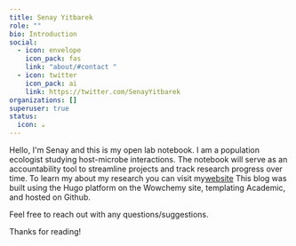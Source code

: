 ```yaml
---
title: Senay Yitbarek
role: ""
bio: Introduction
social:
  - icon: envelope
    icon_pack: fas
    link: "about/#contact "
  - icon: twitter
    icon_pack: ai
    link: https://twitter.com/SenayYitbarek
organizations: []
superuser: true
status:
  icon: ☕️
---
```

Hello, I'm Senay and this is my open lab notebook. I am a population ecologist studying host-microbe interactions. The notebook will serve as an accountability tool to streamline projects and track research progress over time. To learn my about my research you can visit my[website](https://www.senay.io) This blog was built using the Hugo platform on the Wowchemy site, templating Academic, and hosted on Github.

Feel free to reach out with  any questions/suggestions.

Thanks for reading!